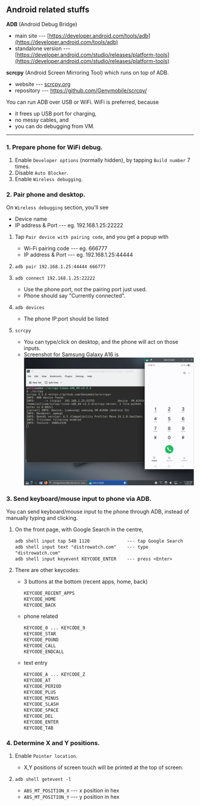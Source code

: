 ## Android related stuffs

**ADB** (Android Debug Bridge)
  - main site --- [https://developer.android.com/tools/adb](https://developer.android.com/tools/adb)
  - standalone version --- [https://developer.android.com/studio/releases/platform-tools](https://developer.android.com/studio/releases/platform-tools)

**scrcpy** (Android Screen Mirroring Tool) which runs on top of ADB.
  - website --- [scrcpy.org](scrcpy.org)
  - repository --- [https://github.com/Genymobile/scrcpy/ ](https://github.com/Genymobile/scrcpy/)

You can run ADB over USB or WiFi.  WiFi is preferred, because 
  - it frees up USB port for charging,
  - no messy cables, and
  - you can do debugging from VM.

---

### 1.  Prepare phone for WiFi debug.

1. Enable `Developer options` (normally hidden), by tapping `Build number` 7 times.
2. Disable `Auto Blocker`.
3. Enable `Wireless debugging`.

### 2.  Pair phone and desktop.

On `Wireless debugging` section, you'll see
  - Device name
  - IP address & Port --- eg. 192.168.1.25:22222

1. Tap `Pair device with pairing code`, and you get a popup with
   - Wi-Fi pairing code --- eg. 666777
   - IP address & Port --- eg. 192.168.1.25:44444

2. `adb pair 192.168.1.25:44444 666777`

3. `adb connect 192.168.1.25:22222`
   - Use the phone port, not the pairing port just used.
   - Phone should say "Currently connected".

4. `adb devices`
   - The phone IP:port should be listed

5. `scrcpy`
   - You can type/click on desktop, and the phone will act on those inputs.
   - Screenshot for Samsung Galaxy A16 is ![Samsung-Galaxy-A16.png](Samsung-Galaxy-A16.png)


### 3.  Send keyboard/mouse input to phone via ADB.

You can send keyboard/mouse input to the phone through ADB, instead of
manually typing and clicking.

1. On the front page, with Google Search in the centre,
   ```
   adb shell input tap 540 1120              --- tap Google Search
   adb shell input text "distrowatch.com"    --- type "distrowatch.com"
   adb shell input keyevent KEYCODE_ENTER    --- press <Enter>
   ```

3. There are other keycodes:
   - 3 buttons at the bottom (recent apps, home, back)
     ```
     KEYCODE_RECENT_APPS
     KEYCODE_HOME
     KEYCODE_BACK
     ```

   - phone related
     ```
     KEYCODE_0 ... KEYCODE_9
     KEYCODE_STAR
     KEYCODE_POUND
     KEYCODE_CALL
     KEYCODE_ENDCALL
     ```

   - text entry
     ```
     KEYCODE_A ... KEYCODE_Z
     KEYCODE_AT
     KEYCODE_PERIOD
     KEYCODE_PLUS
     KEYCODE_MINUS
     KEYCODE_SLASH
     KEYCODE_SPACE
     KEYCODE_DEL
     KEYCODE_ENTER
     KEYCODE_TAB
     ```

### 4.  Determine X and Y positions.

1. Enable `Pointer location`.
   - X,Y positions of screen touch will be printed at the top of screen.

2. `adb shell getevent -l`
   - `ABS_MT_POSITION_X` --- x position in hex
   - `ABS_MT_POSITION_Y` --- y position in hex

